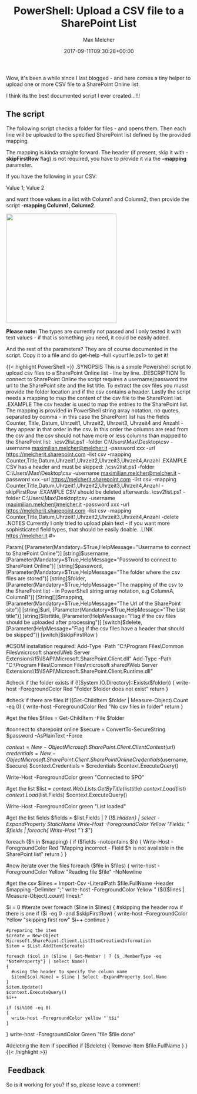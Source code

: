 ﻿---
title: 'PowerShell: Upload a CSV file to a SharePoint List'
author: Max Melcher
aliases:
   - "/post/2017-09-11-powershell-upload-csv-file-sharepoint-list/"
2017: "09"
type: post
date: 2017-09-11T09:30:28+00:00
url: /2017/09/powershell-upload-csv-file-sharepoint-list/
categories:
  - Powershell
  - SharePoint Online

---
Wow, it's been a while since I last blogged - and here comes a tiny helper to upload one or more CSV file to a SharePoint Online list.
  
I think its the best documented script I ever created&#8230;!!!

## The script

The following script checks a folder for files - and opens them. Then each line will be uploaded to the specified SharePoint list defined by the provided mapping.
  
The mapping is kinda straight forward. The header (if present, skip it with **-skipFirstRow** flag) is not required, you have to provide it via the **-mapping** parameter.

If you have the following in your CSV:
  
Value 1; Value 2

and want those values in a list with Column1 and Column2, then provide the script **-mapping Column1, Column2**.

[<img data-attachment-id="2604" data-permalink="https://melcher.it/2017/09/powershell-upload-csv-file-sharepoint-list/csv2list/" data-orig-file="https://melcher.it/wp-content/uploads/csv2list.png" data-orig-size="929,920" data-comments-opened="1" data-image-meta="{&quot;aperture&quot;:&quot;0&quot;,&quot;credit&quot;:&quot;&quot;,&quot;camera&quot;:&quot;&quot;,&quot;caption&quot;:&quot;&quot;,&quot;created_timestamp&quot;:&quot;0&quot;,&quot;copyright&quot;:&quot;&quot;,&quot;focal_length&quot;:&quot;0&quot;,&quot;iso&quot;:&quot;0&quot;,&quot;shutter_speed&quot;:&quot;0&quot;,&quot;title&quot;:&quot;&quot;,&quot;orientation&quot;:&quot;0&quot;}" data-image-title="csv2list.ps1 in action" data-image-description="" data-medium-file="https://melcher.it/wp-content/uploads/csv2list-300x297.png" data-large-file="https://melcher.it/wp-content/uploads/csv2list.png" class="aligncenter size-medium wp-image-2604" src="https://melcher.it/wp-content/uploads/csv2list-300x297.png" alt="" width="300" height="297" srcset="https://melcher.it/wp-content/uploads/csv2list-300x297.png 300w, https://melcher.it/wp-content/uploads/csv2list-80x80.png 80w, https://melcher.it/wp-content/uploads/csv2list-768x761.png 768w, https://melcher.it/wp-content/uploads/csv2list-36x36.png 36w, https://melcher.it/wp-content/uploads/csv2list-765x758.png 765w, https://melcher.it/wp-content/uploads/csv2list.png 929w" sizes="(max-width: 300px) 100vw, 300px" />][1]

**Please note:** The types are currently not passed and I only tested it with text values - if that is something you need, it could be easily added.

And the rest of the parameters? They are of course documented in the script. Copy it to a file and do get-help -full <yourfile.ps1> to get it!

{{< highlight PowerShell >}}
.SYNOPSIS
This is a simple Powershell script to upload csv files to a SharePoint Online list - line by line.
.DESCRIPTION
To connect to SharePoint Online the script requires a username/password the url to the SharePoint site and the list title.
To extract the csv files you musst provide the folder location and if the csv contains a header.
Lastly the script needs a mapping to map the content of the csv file to the SharePoint list.
.EXAMPLE
The csv header is used to map the entries to the SharePoint list.
The mapping is provided in PowerShell string array notation, no quotes, separated by comma - in this case the SharePoint list has the fields Counter, Title, Datum, Uhrzeit1, Uhrzeit2, Uhrzeit3, Uhrzeit4 and Anzahl - they appear in that order in the csv.
In this order the columns are read from the csv and the csv should not have more or less columns than mapped to the SharePoint list:
.\csv2list.ps1 -folder C:\Users\Max\Desktop\csv -username maximilian.melcher@melcher.it -password xxx -url https://melcherit.sharepoint.com -list csv -mapping Counter,Title,Datum,Uhrzeit1,Uhrzeit2,Uhrzeit3,Uhrzeit4,Anzahl
.EXAMPLE
CSV has a header and must be skipped:
.\csv2list.ps1 -folder C:\Users\Max\Desktop\csv -username maximilian.melcher@melcher.it -password xxx -url https://melcherit.sharepoint.com -list csv -mapping Counter,Title,Datum,Uhrzeit1,Uhrzeit2,Uhrzeit3,Uhrzeit4,Anzahl -skipFirstRow
.EXAMPLE
CSV should be deleted afterwards
.\csv2list.ps1 -folder C:\Users\Max\Desktop\csv -username maximilian.melcher@melcher.it -password xxx -url https://melcherit.sharepoint.com -list csv -mapping Counter,Title,Datum,Uhrzeit1,Uhrzeit2,Uhrzeit3,Uhrzeit4,Anzahl -delete
.NOTES
Currently I only tried to upload plain text - if you want more sophisticated field types, that should be easily doable.
.LINK
https://melcher.it
#&gt;

Param(
[Parameter(Mandatory=$True,HelpMessage="Username to connect to SharePoint Online")]
[string]$username,
[Parameter(Mandatory=$True,HelpMessage="Password to connect to SharePoint Online")]
[string]$password,
[Parameter(Mandatory=$True,HelpMessage="The folder where the csv files are stored")]
[string]$folder,
[Parameter(Mandatory=$True,HelpMessage="The mapping of the csv to the SharePoint list - in PowerShell string array notation, e.g ColumnA, ColumnB")]
[String[]]$mapping,
[Parameter(Mandatory=$True,HelpMessage="The Url of the SharePoint site")]
[string]$url,
[Parameter(Mandatory=$True,HelpMessage="The List title")]
[string]$listtitle,
[Parameter(HelpMessage="Flag if the csv files should be uploaded after processing")]
[switch]$delete,
[Parameter(HelpMessage="Flag if the csv files have a header that should be skipped")]
[switch]$skipFirstRow
)

#CSOM installation required!
Add-Type -Path "C:\Program Files\Common Files\microsoft shared\Web Server Extensions\15\ISAPI\Microsoft.SharePoint.Client.dll"
Add-Type -Path "C:\Program Files\Common Files\microsoft shared\Web Server Extensions\15\ISAPI\Microsoft.SharePoint.Client.Runtime.dll"

#check if the folder exists
if (![System.IO.Directory]::Exists($folder))
{
  write-host -ForegroundColor Red "Folder $folder does not exist"
  return
}

#check if there are files
if ((Get-ChildItem $folder | Measure-Object).Count -eq 0)
{
  write-host -ForegroundColor Red "No csv files in folder"
  return
}

#get the files
$files = Get-ChildItem -File $folder

#connect to sharepoint online
$secure = ConvertTo-SecureString $password -AsPlainText -Force

$context = New-Object Microsoft.SharePoint.Client.ClientContext($url)
$credentials = New-Object Microsoft.SharePoint.Client.SharePointOnlineCredentials($username, $secure)
$context.Credentials = $credentials
$context.ExecuteQuery()

Write-Host -ForegroundColor green "Connected to SPO"

#get the list
$list = $context.Web.Lists.GetByTitle($listtitle)
$context.Load($list)
$context.Load($list.Fields)
$context.ExecuteQuery()

Write-Host -ForegroundColor green "List loaded"

#get the list fields
$fields = $list.Fields | ? {!$_.Hidden} | select -ExpandProperty StaticName
Write-Host -ForegroundColor Yellow "Fields: "
$fields | foreach{ Write-Host "`t $_"}

foreach ($h in $mapping)
{
  if ($fields -notcontains $h)
  {
    Write-Host -ForegroundColor Red "Mapping incorrect - Field $h is not available in the SharePoint list"
    return
  }
}

#now iterate over the files
foreach ($file in $files)
{
  write-host -ForegroundColor Yellow "Reading file $file" -NoNewline

  #get the csv
  $lines = Import-Csv -LiteralPath $file.FullName -Header $mapping -Delimiter ";"
  write-host -ForegroundColor Yellow " ($(($lines | Measure-Object).count) lines):"

  $i = 0
  #iterate over
  foreach ($line in $lines)
  {
    #skipping the header row if there is one
    if ($i -eq 0 -and $skipFirstRow)
    {
      write-host -ForegroundColor Yellow "skipping first row"
      $i++
      continue
    }

    #preparing the item
    $create = New-Object Microsoft.SharePoint.Client.ListItemCreationInformation
    $item = $List.AddItem($create)

    foreach ($col in ($line | Get-Member | ? {$_.MemberType -eq "NoteProperty"} | select Name))
    {
      #using the header to specify the column name
      $item[$col.Name] = $line | Select -ExpandProperty $col.Name
    }
    $item.Update()
    $context.ExecuteQuery()
    $i++

    if ($i%100 -eq 0)
    {
      write-host -ForegroundColor yellow "`t$i"
    }
  }
  write-host -ForegroundColor Green "file $file done"

  #deleting the item if specified
  if ($delete)
  {
    Remove-Item $file.FullName
  }
}
{{< /highlight >}}

##  Feedback

So is it working for you? If so, please leave a comment!

 [1]: https://melcher.it/wp-content/uploads/csv2list.png

